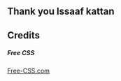 ## Thank you Issaaf kattan
## Credits
##### Free CSS 
<a href="https://www.free-css.com/assets/files/free-css-templates/preview/page234/interact/">Free-CSS.com </a>
